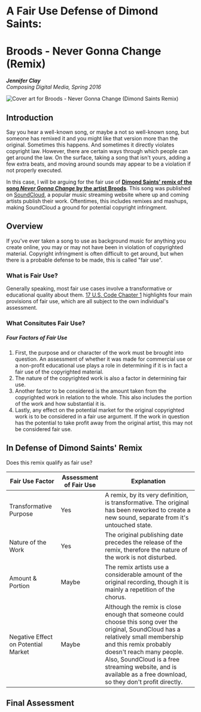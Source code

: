 # **A Fair Use Defense of Dimond Saints:** 
# Broods - Never Gonna Change (Remix)
_**Jennifer Clay**_  
_Composing Digital Media, Spring 2016_ 

![Cover art for Broods - Never Gonna Change (Dimond Saints Remix)](http://runthetrap.com/wp-content/uploads/2014/03/diamondsaintsbroodsremix.jpeg)
## Introduction   
Say you hear a well-known song, or maybe a not so well-known song, but someone has remixed it and you might like that version more than the original. Sometimes this happens. And sometimes it directly violates copyright law. However, there are certain ways through which people can get around the law. On the surface, taking a song that isn't yours, adding a few extra beats, and moving around sounds may appear to be a violation if not properly executed.

In this case, I will be arguing for the fair use of **[Dimond Saints' remix of the song _Never Gonna Change_ by the artist Broods](https://soundcloud.com/dimondsaints/broods-never-gonna-change)**. This song was published on [SoundCloud](https://soundcloud.com/stream), a popular music streaming website where up and coming artists publish their work. Oftentimes, this includes remixes and mashups, making SoundCloud a ground for potential copyright infringment.  
## Overview
If you've ever taken a song to use as background music for anything you create online, you may or may not have been in violation of copyrighted material. Copyright infringment is often difficult to get around, but when there is a probable defense to be made, this is called "fair use".   
### What is Fair Use? 
Generally speaking, most fair use cases involve a transformative or educational quality about them. [17 U.S. Code Chapter 1](https://www.law.cornell.edu/uscode/text/17/107) highlights four main provisions of fair use, which are all subject to the own individual's assessment. 
### What Consitutes Fair Use? 
##### Four Factors of Fair Use 
 
1. First, the purpose and or character of the work must be brought into question. An assessment of whether it was made for commercial use or a non-profit educational use plays a role in determining if it is in fact a fair use of the copyrighted material. 
2. The nature of the copyrighted work is also a factor in determining fair use. 
3. Another factor to be considered is the amount taken from the copyrighted work in relation to the whole. This also includes the portion of the work and how substantial it is. 
4. Lastly, any effect on the potential market for the original copyrighted work is to be considered in a fair use argument. If the work in question has the potential to take profit away from the original artist, this may not be considered fair use. 

## In Defense of Dimond Saints' Remix
Does this remix qualify as fair use?

| Fair Use Factor  | Assessment of Fair Use | Explanation |
| -------------------   | ----| ----------- |
| Transformative Purpose | Yes  |  A remix, by its very definition, is transformative. The original has been reworked to create a new sound, separate from it's untouched state.  | 
| Nature of the Work | Yes  |   The original publishing date precedes the release of the remix, therefore the nature of the work is not disturbed.   |
| Amount & Portion | Maybe | The remix artists use a considerable amount of the original recording, though it is mainly a repetition of the chorus. |
| Negative Effect on Potential Market | Maybe | Although the remix is close enough that someone could choose this song over the original, SoundCloud has a relatively small membership and this remix probably doesn't reach many people. Also, SoundCloud is a free streaming website, and is available as a free download, so they don't profit directly.|

## Final Assessment
